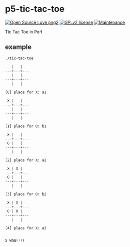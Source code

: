 # p5-tic-tac-toe

[![Open Source Love png2](https://badges.frapsoft.com/os/v2/open-source.png?v=103)](https://github.com/ellerbrock/open-source-badges/)
[![GPLv2 license](https://img.shields.io/badge/License-GPLv2-blue.svg)](https://github.com/chicks-net/p5-tic-tac-toe/blob/master/LICENSE)
[![Maintenance](https://img.shields.io/badge/Maintained%3F-yes-green.svg)](https://github.com/chicks-net/p5-tic-tac-toe/graphs/commit-activity)

Tic Tac Toe in Perl

## example

	./tic-tac-toe 

	   |   |  
	---+---+---
	   |   |  
	---+---+---
	   |   |  

	[0] place for X: a1

	 X |   |  
	---+---+---
	   |   |  
	---+---+---
	   |   |  

	[1] place for O: b1

	 X |   |  
	---+---+---
	 O |   |  
	---+---+---
	   |   |  

	[2] place for X: a2

	 X | X |  
	---+---+---
	 O |   |  
	---+---+---
	   |   |  

	[3] place for O: b2

	 X | X |  
	---+---+---
	 O | O |  
	---+---+---
	   |   |  

	[4] place for X: a3


	X WON!!!!
